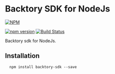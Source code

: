 # Backtory SDK for NodeJs

[![NPM](https://nodei.co/npm/backtory-sdk.png)](https://nodei.co/npm/backtory-sdk/)

[![npm version](https://badge.fury.io/js/backtory-sdk.svg)](https://badge.fury.io/js/backtory-sdk) [![Build Status](https://travis-ci.org/backtory/backtory-sdk-node.svg?branch=master)](https://travis-ci.org/backtory/backtory-sdk-node)

Backtory sdk for NodeJs.


## Installation

```shell
  npm install backtory-sdk --save
```

